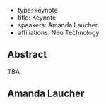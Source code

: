 - type: keynote
- title: Keynote 
- speakers: Amanda Laucher 
- affiliations: Neo Technology 

## Abstract 

TBA

## Amanda Laucher 
<div class="row" media:type="text/omd">

<div class="medium-4 columns">
<!--<img src="img/amanda-laucher.jpg" alt="Amanda Laucher"></img>-->
</div>

<div class="medium-8 columns" media:type="text/omd">
</div>

</div>
